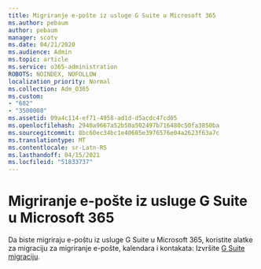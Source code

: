 ```yaml
---
title: Migriranje e-pošte iz usluge G Suite u Microsoft 365
ms.author: pebaum
author: pebaum
manager: scotv
ms.date: 04/21/2020
ms.audience: Admin
ms.topic: article
ms.service: o365-administration
ROBOTS: NOINDEX, NOFOLLOW
localization_priority: Normal
ms.collection: Adm_O365
ms.custom:
- "682"
- "3500008"
ms.assetid: 09a4c114-ef71-4958-ad1d-d5acdc47cd05
ms.openlocfilehash: 2940a9667a52b50a502497b716480c50fa3850ba
ms.sourcegitcommit: 8bc60ec34bc1e40685e3976576e04a2623f63a7c
ms.translationtype: MT
ms.contentlocale: sr-Latn-RS
ms.lasthandoff: 04/15/2021
ms.locfileid: "51833737"
---
```

# <a name="migrate-email-from-g-suite-to-microsoft-365"></a>Migriranje e-pošte iz usluge G Suite u Microsoft 365

Da biste migriraju e-poštu iz usluge G Suite u Microsoft 365, koristite alatke za migraciju za migriranje e-pošte, kalendara i kontakata: Izvršite [G Suite migraciju](https://docs.microsoft.com/Exchange/mailbox-migration/perform-g-suite-migration).
  